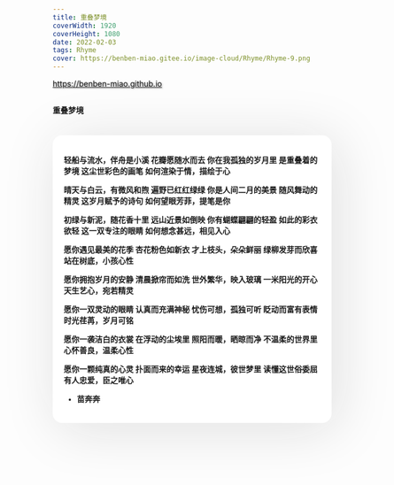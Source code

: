 ```yaml
---
title: 重叠梦境
coverWidth: 1920
coverHeight: 1080
date: 2022-02-03
tags: Rhyme
cover: https://benben-miao.gitee.io/image-cloud/Rhyme/Rhyme-9.png
---
```


<!-- <div style="background-color: #eeeeee; width: 120px; padding:5px 20px; border-radius: 3px;">Read More</div> -->
<!-- more -->

<div class="card">
  <a href="https://benben-miao.github.io" style="text-shadow: 1px 1px 3px #888;">https://benben-miao.github.io</a>
</div>

## 
#### 重叠梦境
<br/>
<div class="rhyme">

轻船与流水，伴舟是小溪
花瓣愿随水而去
你在我孤独的岁月里
是重叠着的梦境
这尘世彩色的画笔
如何渲染于情，描绘于心

晴天与白云，有微风和煦
遍野已红红绿绿
你是人间二月的美景
随风舞动的精灵
这岁月赋予的诗句
如何望眼芳菲，提笔是你

初绿与新泥，随花香十里
远山近景如倒映
你有蝴蝶翩翩的轻盈
如此的彩衣欲轻
这一双专注的眼睛
如何想念甚远，相见入心

愿你遇见最美的花季
杏花粉色如新衣
才上枝头，朵朵鲜丽
绿柳发芽而欣喜
站在树底，小孩心性

愿你拥抱岁月的安静
清晨掀帘而如洗
世外繁华，映入玻璃
一米阳光的开心
天生艺心，宛若精灵

愿你一双灵动的眼睛
认真而充满神秘
忧伤可想，孤独可听
眨动而富有表情
时光荏苒，岁月可铭

愿你一袭洁白的衣裳
在浮动的尘埃里
照阳而暖，晒晾而净
不温柔的世界里
心怀善良，温柔心性

愿你一颗纯真的心灵
扑面而来的幸运
星夜连城，彼世梦里
读懂这世俗委屈
有人忠爱，臣之唯心

- 苗奔奔
</div>

<style>
.rhyme {
  border-radius: 17px;
  background: #ffffff;
  box-shadow:  9px 9px 100px #dedede,
              -9px -9px 100px #ffffff;
  padding: 20px;
  font-family: 'YouYuan';
  font-weight: bold;
  font-size: 1.0em;
}
</style>
